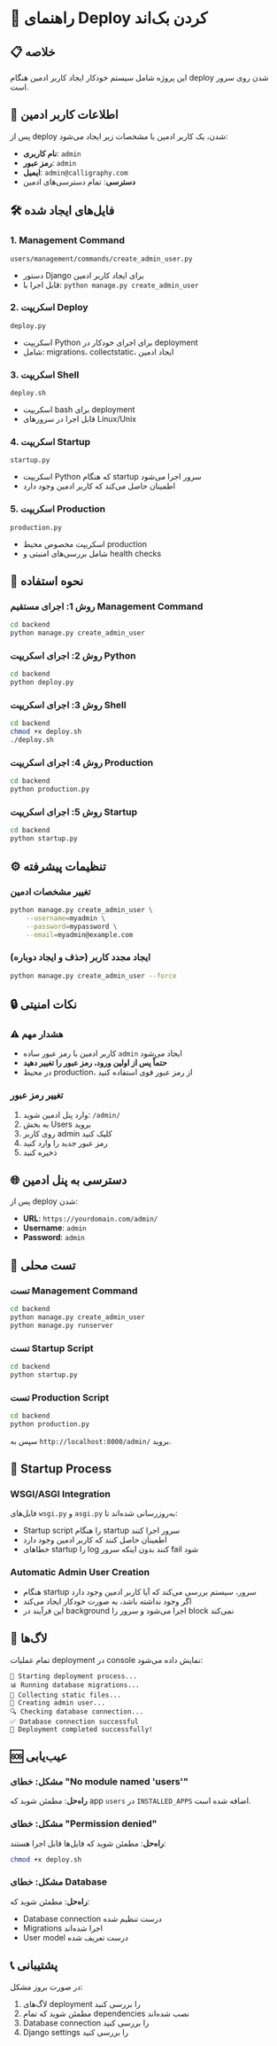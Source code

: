 # 🚀 راهنمای Deploy کردن بک‌اند

## 📋 خلاصه
این پروژه شامل سیستم خودکار ایجاد کاربر ادمین هنگام deploy شدن روی سرور است.

## 🔑 اطلاعات کاربر ادمین
پس از deploy شدن، یک کاربر ادمین با مشخصات زیر ایجاد می‌شود:

- **نام کاربری**: `admin`
- **رمز عبور**: `admin`
- **ایمیل**: `admin@calligraphy.com`
- **دسترسی**: تمام دسترسی‌های ادمین

## 🛠️ فایل‌های ایجاد شده

### 1. Management Command
`users/management/commands/create_admin_user.py`
- دستور Django برای ایجاد کاربر ادمین
- قابل اجرا با: `python manage.py create_admin_user`

### 2. اسکریپت Deploy
`deploy.py`
- اسکریپت Python برای اجرای خودکار در deployment
- شامل: migrations، collectstatic، ایجاد ادمین

### 3. اسکریپت Shell
`deploy.sh`
- اسکریپت bash برای deployment
- قابل اجرا در سرورهای Linux/Unix

### 4. اسکریپت Startup
`startup.py`
- اسکریپت Python که هنگام startup سرور اجرا می‌شود
- اطمینان حاصل می‌کند که کاربر ادمین وجود دارد

### 5. اسکریپت Production
`production.py`
- اسکریپت مخصوص محیط production
- شامل بررسی‌های امنیتی و health checks

## 🚀 نحوه استفاده

### روش 1: اجرای مستقیم Management Command
```bash
cd backend
python manage.py create_admin_user
```

### روش 2: اجرای اسکریپت Python
```bash
cd backend
python deploy.py
```

### روش 3: اجرای اسکریپت Shell
```bash
cd backend
chmod +x deploy.sh
./deploy.sh
```

### روش 4: اجرای اسکریپت Production
```bash
cd backend
python production.py
```

### روش 5: اجرای اسکریپت Startup
```bash
cd backend
python startup.py
```

## ⚙️ تنظیمات پیشرفته

### تغییر مشخصات ادمین
```bash
python manage.py create_admin_user \
    --username=myadmin \
    --password=mypassword \
    --email=myadmin@example.com
```

### ایجاد مجدد کاربر (حذف و ایجاد دوباره)
```bash
python manage.py create_admin_user --force
```

## 🔒 نکات امنیتی

### ⚠️ هشدار مهم
- کاربر ادمین با رمز عبور ساده `admin` ایجاد می‌شود
- **حتماً پس از اولین ورود، رمز عبور را تغییر دهید**
- در محیط production، از رمز عبور قوی استفاده کنید

### تغییر رمز عبور
1. وارد پنل ادمین شوید: `/admin/`
2. به بخش Users بروید
3. روی کاربر admin کلیک کنید
4. رمز عبور جدید را وارد کنید
5. ذخیره کنید

## 🌐 دسترسی به پنل ادمین

پس از deploy شدن:
- **URL**: `https://yourdomain.com/admin/`
- **Username**: `admin`
- **Password**: `admin`

## 🧪 تست محلی

### تست Management Command
```bash
cd backend
python manage.py create_admin_user
python manage.py runserver
```

### تست Startup Script
```bash
cd backend
python startup.py
```

### تست Production Script
```bash
cd backend
python production.py
```

سپس به `http://localhost:8000/admin/` بروید.

## 🔄 Startup Process

### WSGI/ASGI Integration
فایل‌های `wsgi.py` و `asgi.py` به‌روزرسانی شده‌اند تا:
- Startup script را هنگام startup سرور اجرا کنند
- اطمینان حاصل کنند که کاربر ادمین وجود دارد
- خطاهای startup را log کنند بدون اینکه سرور fail شود

### Automatic Admin User Creation
- هنگام startup سرور، سیستم بررسی می‌کند که آیا کاربر ادمین وجود دارد
- اگر وجود نداشته باشد، به صورت خودکار ایجاد می‌کند
- این فرآیند در background اجرا می‌شود و سرور را block نمی‌کند

## 📝 لاگ‌ها

تمام عملیات deployment در console نمایش داده می‌شود:
```
🚀 Starting deployment process...
📊 Running database migrations...
📁 Collecting static files...
👤 Creating admin user...
🔍 Checking database connection...
✅ Database connection successful
🎉 Deployment completed successfully!
```

## 🆘 عیب‌یابی

### مشکل: خطای "No module named 'users'"
**راه‌حل**: مطمئن شوید که app `users` در `INSTALLED_APPS` اضافه شده است.

### مشکل: خطای "Permission denied"
**راه‌حل**: مطمئن شوید که فایل‌ها قابل اجرا هستند:
```bash
chmod +x deploy.sh
```

### مشکل: خطای Database
**راه‌حل**: مطمئن شوید که:
- Database connection درست تنظیم شده
- Migrations اجرا شده‌اند
- User model درست تعریف شده

## 📞 پشتیبانی

در صورت بروز مشکل:
1. لاگ‌های deployment را بررسی کنید
2. مطمئن شوید که تمام dependencies نصب شده‌اند
3. Database connection را بررسی کنید
4. Django settings را بررسی کنید
